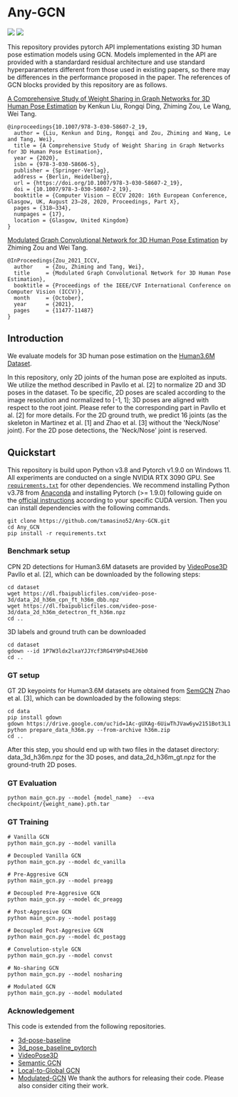 # Any-GCN
<a href="https://hits.seeyoufarm.com"><img src="https://hits.seeyoufarm.com/api/count/incr/badge.svg?url=https%3A%2F%2Fgithub.com%2Ftamasino52%2FAny-GCN&count_bg=%2379C83D&title_bg=%23555555&icon=&icon_color=%23E7E7E7&title=hits&edge_flat=true"/></a>
<img src="https://img.shields.io/badge/PyTorch-EE4C2C?style=flat-square&logo=Pytorch&logoColor=white"/></a>

This repository provides pytorch API implementations existing 3D human pose estimation models using GCN.
Models implemented in the API are provided with a standardard residual architecture and use standard hyperparameters different from those used in existing papers, so there may be differences in the performance proposed in the paper. The references of GCN blocks provided by this repository are as follows.


[A Comprehensive Study of Weight Sharing in Graph Networks for 3D Human Pose Estimation](https://www.ecva.net/papers/eccv_2020/papers_ECCV/papers/123550324.pdf) by Kenkun Liu, Rongqi Ding, Zhiming Zou, Le Wang, Wei Tang.

```
@inproceedings{10.1007/978-3-030-58607-2_19,
  author = {Liu, Kenkun and Ding, Rongqi and Zou, Zhiming and Wang, Le and Tang, Wei},
  title = {A Comprehensive Study of Weight Sharing in Graph Networks for 3D Human Pose Estimation},
  year = {2020},
  isbn = {978-3-030-58606-5},
  publisher = {Springer-Verlag},
  address = {Berlin, Heidelberg},
  url = {https://doi.org/10.1007/978-3-030-58607-2_19},
  doi = {10.1007/978-3-030-58607-2_19},
  booktitle = {Computer Vision – ECCV 2020: 16th European Conference, Glasgow, UK, August 23–28, 2020, Proceedings, Part X},
  pages = {318–334},
  numpages = {17},
  location = {Glasgow, United Kingdom}
}
```

[Modulated Graph Convolutional Network for 3D Human Pose Estimation](https://openaccess.thecvf.com/content/ICCV2021/papers/Zou_Modulated_Graph_Convolutional_Network_for_3D_Human_Pose_Estimation_ICCV_2021_paper.pdf) by Zhiming Zou and Wei Tang.

```
@InProceedings{Zou_2021_ICCV,
  author    = {Zou, Zhiming and Tang, Wei},
  title     = {Modulated Graph Convolutional Network for 3D Human Pose Estimation},
  booktitle = {Proceedings of the IEEE/CVF International Conference on Computer Vision (ICCV)},
  month     = {October},
  year      = {2021},
  pages     = {11477-11487}
}
```

## Introduction

We evaluate models for 3D human pose estimation on the [Human3.6M Dataset](http://vision.imar.ro/human3.6m/).

In this repository, only 2D joints of the human pose are exploited as inputs. We utilize the method described in Pavllo et al. [2] to normalize 2D and 3D poses in the dataset. To be specific, 2D poses are scaled according to the image resolution and normalized to [-1, 1]; 3D poses are aligned with respect to the root joint. Please refer to the corresponding part in Pavllo et al. [2] for more details. For the 2D ground truth, we predict 16 joints (as the skeleton in Martinez et al. [1] and Zhao et al. [3] without the 'Neck/Nose' joint). For the 2D pose detections, the 'Neck/Nose' joint is reserved. 


## Quickstart

This repository is build upon Python v3.8 and Pytorch v1.9.0 on Windows 11. All experiments are conducted on a single NVIDIA RTX 3090 GPU. See [`requirements.txt`](requirements.txt) for other dependencies. We recommend installing Python v3.78 from [Anaconda](https://www.anaconda.com/) and installing Pytorch (>= 1.9.0) following guide on the [official instructions](https://pytorch.org/) according to your specific CUDA version. Then you can install dependencies with the following commands.

```
git clone https://github.com/tamasino52/Any-GCN.git
cd Any_GCN
pip install -r requirements.txt
```

### Benchmark setup
CPN 2D detections for Human3.6M datasets are provided by [VideoPose3D](https://github.com/facebookresearch/VideoPose3D) Pavllo et al. [2], which can be downloaded by the following steps:

```
cd dataset
wget https://dl.fbaipublicfiles.com/video-pose-3d/data_2d_h36m_cpn_ft_h36m_dbb.npz
wget https://dl.fbaipublicfiles.com/video-pose-3d/data_2d_h36m_detectron_ft_h36m.npz
cd ..
```

3D labels and ground truth can be downloaded
```
cd dataset
gdown --id 1P7W3ldx2lxaYJJYcf3RG4Y9PsD4EJ6b0
cd ..
```

### GT setup 

GT 2D keypoints for Human3.6M datasets are obtained from [SemGCN](https://github.com/garyzhao/SemGCN) Zhao et al. [3], which can be downloaded by the following steps:
```
cd data
pip install gdown
gdown https://drive.google.com/uc?id=1Ac-gUXAg-6UiwThJVaw6yw2151Bot3L1
python prepare_data_h36m.py --from-archive h36m.zip
cd ..
```
After this step, you should end up with two files in the dataset directory: data_3d_h36m.npz for the 3D poses, and data_2d_h36m_gt.npz for the ground-truth 2D poses.

### GT Evaluation 
```
python main_gcn.py --model {model_name}  --eva checkpoint/{weight_name}.pth.tar
```

### GT Training 
```
# Vanilla GCN
python main_gcn.py --model vanilla

# Decoupled Vanilla GCN
python main_gcn.py --model dc_vanilla

# Pre-Aggresive GCN
python main_gcn.py --model preagg

# Decoupled Pre-Aggresive GCN
python main_gcn.py --model dc_preagg

# Post-Aggresive GCN
python main_gcn.py --model postagg

# Decoupled Post-Aggresive GCN
python main_gcn.py --model dc_postagg

# Convolution-style GCN
python main_gcn.py --model convst

# No-sharing GCN
python main_gcn.py --model nosharing

# Modulated GCN
python main_gcn.py --model modulated
```

### Acknowledgement
This code is extended from the following repositories.
- [3d-pose-baseline](https://github.com/una-dinosauria/3d-pose-baseline)
- [3d_pose_baseline_pytorch](https://github.com/weigq/3d_pose_baseline_pytorch)
- [VideoPose3D](https://github.com/facebookresearch/VideoPose3D)
- [Semantic GCN](https://github.com/garyzhao/SemGCN)
- [Local-to-Global GCN](https://github.com/vanoracai/Exploiting-Spatial-temporal-Relationships-for-3D-Pose-Estimation-via-Graph-Convolutional-Networks)
- [Modulated-GCN](https://github.com/ZhimingZo/Modulated-GCN)
We thank the authors for releasing their code. Please also consider citing their work.
